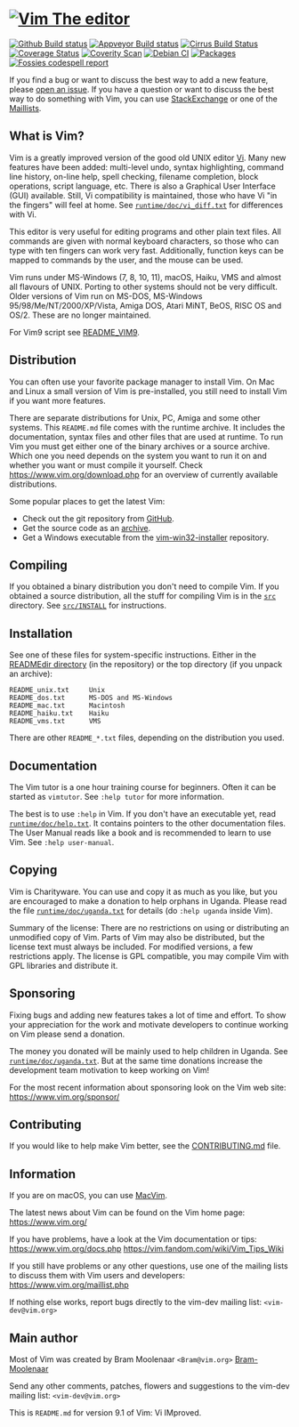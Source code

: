 # [![Vim The editor](https://github.com/vim/vim/raw/master/runtime/vimlogo.gif)](https://www.vim.org)

[![Github Build status](https://github.com/vim/vim/workflows/GitHub%20CI/badge.svg)](https://github.com/vim/vim/actions?query=workflow%3A%22GitHub+CI%22)
[![Appveyor Build status](https://ci.appveyor.com/api/projects/status/o2qht2kjm02sgghk?svg=true)](https://ci.appveyor.com/project/chrisbra/vim)
[![Cirrus Build Status](https://api.cirrus-ci.com/github/vim/vim.svg)](https://cirrus-ci.com/github/vim/vim)
[![Coverage Status](https://codecov.io/gh/vim/vim/coverage.svg?branch=master)](https://codecov.io/gh/vim/vim?branch=master)
[![Coverity Scan](https://scan.coverity.com/projects/241/badge.svg)](https://scan.coverity.com/projects/vim)
[![Debian CI](https://badges.debian.net/badges/debian/testing/vim/version.svg)](https://buildd.debian.org/vim)
[![Packages](https://repology.org/badge/tiny-repos/vim.svg)](https://repology.org/metapackage/vim)
[![Fossies codespell report](https://fossies.org/linux/test/vim-master.tar.gz/codespell.svg)](https://fossies.org/linux/test/vim-master.tar.gz/codespell.html)

If you find a bug or want to discuss the best way to add a new feature, please
[open an issue](https://github.com/vim/vim/issues/new/choose).
If you have a question or want to discuss the best way to do something with
Vim, you can use [StackExchange](https://vi.stackexchange.com/)
or one of the [Maillists](https://www.vim.org/community.php).

## What is Vim?

Vim is a greatly improved version of the good old UNIX editor
[Vi](https://en.wikipedia.org/wiki/Vi_(text_editor)).  Many new
features have been added: multi-level undo, syntax highlighting, command line
history, on-line help, spell checking, filename completion, block operations,
script language, etc.  There is also a Graphical User Interface (GUI)
available.  Still, Vi compatibility is maintained, those who have Vi "in the
fingers" will feel at home.
See [`runtime/doc/vi_diff.txt`](runtime/doc/vi_diff.txt) for differences with
Vi.

This editor is very useful for editing programs and other plain text files.
All commands are given with normal keyboard characters, so those who can type
with ten fingers can work very fast.  Additionally, function keys can be
mapped to commands by the user, and the mouse can be used.

Vim runs under MS-Windows (7, 8, 10, 11), macOS, Haiku, VMS and almost all
flavours of UNIX.  Porting to other systems should not be very difficult.
Older versions of Vim run on MS-DOS, MS-Windows 95/98/Me/NT/2000/XP/Vista,
Amiga DOS, Atari MiNT, BeOS, RISC OS and OS/2.  These are no longer maintained.

For Vim9 script see [README_VIM9](README_VIM9.md).

## Distribution

You can often use your favorite package manager to install Vim.  On Mac and
Linux a small version of Vim is pre-installed, you still need to install Vim
if you want more features.

There are separate distributions for Unix, PC, Amiga and some other systems.
This `README.md` file comes with the runtime archive.  It includes the
documentation, syntax files and other files that are used at runtime.  To run
Vim you must get either one of the binary archives or a source archive.
Which one you need depends on the system you want to run it on and whether you
want or must compile it yourself.  Check https://www.vim.org/download.php for
an overview of currently available distributions.

Some popular places to get the latest Vim:
* Check out the git repository from [GitHub](https://github.com/vim/vim).
* Get the source code as an [archive](https://github.com/vim/vim/tags).
* Get a Windows executable from the
[vim-win32-installer](https://github.com/vim/vim-win32-installer/releases) repository.

## Compiling

If you obtained a binary distribution you don't need to compile Vim.  If you
obtained a source distribution, all the stuff for compiling Vim is in the
[`src`](./src/) directory.  See [`src/INSTALL`](./src/INSTALL) for instructions.

## Installation

See one of these files for system-specific instructions.  Either in the
[READMEdir directory](./READMEdir/) (in the repository) or
the top directory (if you unpack an archive):

```
README_unix.txt		Unix
README_dos.txt		MS-DOS and MS-Windows
README_mac.txt		Macintosh
README_haiku.txt	Haiku
README_vms.txt		VMS
```

There are other `README_*.txt` files, depending on the distribution you used.

## Documentation

The Vim tutor is a one hour training course for beginners.  Often it can be
started as `vimtutor`.  See `:help tutor` for more information.

The best is to use `:help` in Vim.  If you don't have an executable yet, read
[`runtime/doc/help.txt`](./runtime/doc/help.txt).
It contains pointers to the other documentation files.
The User Manual reads like a book and is recommended to learn to use
Vim.  See `:help user-manual`.

## Copying

Vim is Charityware.  You can use and copy it as much as you like, but you are
encouraged to make a donation to help orphans in Uganda.  Please read the file
[`runtime/doc/uganda.txt`](./runtime/doc/uganda.txt)
for details (do `:help uganda` inside Vim).

Summary of the license: There are no restrictions on using or distributing an
unmodified copy of Vim.  Parts of Vim may also be distributed, but the license
text must always be included.  For modified versions, a few restrictions apply.
The license is GPL compatible, you may compile Vim with GPL libraries and
distribute it.

## Sponsoring

Fixing bugs and adding new features takes a lot of time and effort.  To show
your appreciation for the work and motivate developers to continue working on
Vim please send a donation.

The money you donated will be mainly used to help children in Uganda.  See
[`runtime/doc/uganda.txt`](./runtime/doc/uganda.txt).  But at the same time
donations increase the development team motivation to keep working on Vim!

For the most recent information about sponsoring look on the Vim web site:
	https://www.vim.org/sponsor/

## Contributing

If you would like to help make Vim better, see the
[CONTRIBUTING.md](./CONTRIBUTING.md) file.

## Information

If you are on macOS, you can use [MacVim](https://macvim.org).

The latest news about Vim can be found on the Vim home page:
	https://www.vim.org/

If you have problems, have a look at the Vim documentation or tips:
	https://www.vim.org/docs.php
	https://vim.fandom.com/wiki/Vim_Tips_Wiki

If you still have problems or any other questions, use one of the mailing
lists to discuss them with Vim users and developers:
	https://www.vim.org/maillist.php

If nothing else works, report bugs directly to the vim-dev mailing list:
	`<vim-dev@vim.org>`

## Main author

Most of Vim was created by Bram Moolenaar `<Bram@vim.org>`
[Bram-Moolenaar](https://vimhelp.org/version9.txt.html#Bram-Moolenaar)

Send any other comments, patches, flowers and suggestions to the vim-dev mailing list:
	`<vim-dev@vim.org>`

This is `README.md` for version 9.1 of Vim: Vi IMproved.
